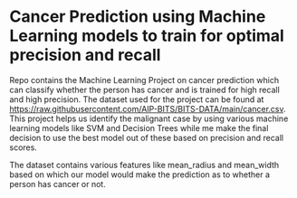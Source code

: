 # Cancer Prediction using Machine Learning models to train for optimal precision and recall
Repo contains the Machine Learning Project on cancer prediction which can classify whether the person has cancer and is trained for high recall and high precision. The dataset used for the project can be found at https://raw.githubusercontent.com/AIP-BITS/BITS-DATA/main/cancer.csv. This project helps us identify the malignant case by using various machine learning models like SVM and Decision Trees while me make the final decision to use the best model out of these based on precision and recall scores.

The dataset contains various features like mean_radius and mean_width based on which our model would make the prediction as to whether a person has cancer or not.
